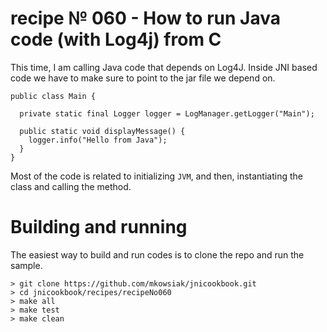 # recipe № 060 - How to run Java code (with Log4j) from C

This time, I am calling Java code that depends on Log4J. Inside JNI based code we have to make sure to point to the jar file we depend on.

```
public class Main {

  private static final Logger logger = LogManager.getLogger("Main");

  public static void displayMessage() {
    logger.info("Hello from Java");
  }
}
```

Most of the code is related to initializing `JVM`, and then, instantiating the class and calling the method.

# Building and running

The easiest way to build and run codes is to clone the repo and run the sample.

    > git clone https://github.com/mkowsiak/jnicookbook.git
    > cd jnicookbook/recipes/recipeNo060
    > make all
    > make test
    > make clean
